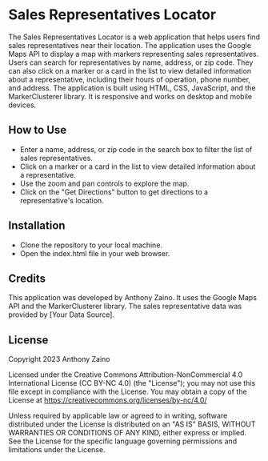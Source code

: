 # Sales Representatives Locator

The Sales Representatives Locator is a web application that helps users find sales representatives near their location. The application uses the Google Maps API to display a map with markers representing sales representatives. Users can search for representatives by name, address, or zip code. They can also click on a marker or a card in the list to view detailed information about a representative, including their hours of operation, phone number, and address. The application is built using HTML, CSS, JavaScript, and the MarkerClusterer library. It is responsive and works on desktop and mobile devices.

## How to Use

- Enter a name, address, or zip code in the search box to filter the list of sales representatives.
- Click on a marker or a card in the list to view detailed information about a representative.
- Use the zoom and pan controls to explore the map.
- Click on the "Get Directions" button to get directions to a representative's location.

## Installation

- Clone the repository to your local machine.
- Open the index.html file in your web browser.

## Credits

This application was developed by Anthony Zaino. It uses the Google Maps API and the MarkerClusterer library. The sales representative data was provided by [Your Data Source].

## License

Copyright 2023 Anthony Zaino

Licensed under the Creative Commons Attribution-NonCommercial 4.0 International License (CC BY-NC 4.0) (the "License"); you may not use this file except in compliance with the License. You may obtain a copy of the License at https://creativecommons.org/licenses/by-nc/4.0/

Unless required by applicable law or agreed to in writing, software distributed under the License is distributed on an "AS IS" BASIS, WITHOUT WARRANTIES OR CONDITIONS OF ANY KIND, either express or implied. See the License for the specific language governing permissions and limitations under the License.
